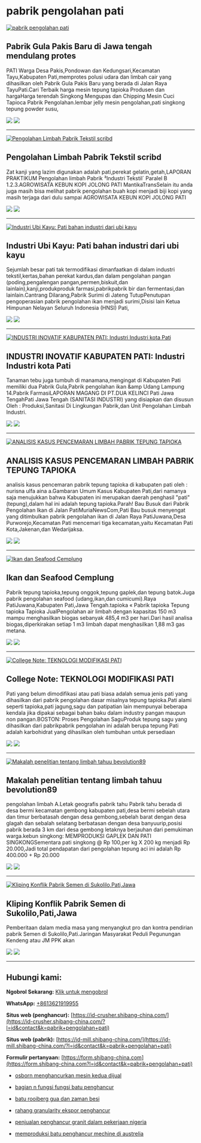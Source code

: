 # pabrik pengolahan pati

<a href="https://swt.shibang-china.com/?l=id&img&k=pabrik+pengolahan+pati" target="_blank">![pabrik pengolahan pati](http://static.shibang-china.com/all-800x300/236.jpg)</a>

## Pabrik Gula Pakis Baru di Jawa tengah mendulang protes
PATI Warga Desa Pakis,Pondowan dan Kedungsari,Kecamatan Tayu,Kabupaten Pati,memprotes polusi udara dan limbah cair yang dihasilkan oleh Pabrik Gula Pakis Baru yang berada di Jalan Raya TayuPati.Cari Terbaik harga mesin tepung tapioka Produsen dan hargaHarga terendah Singkong Mengupas dan Chipping Mesin Cuci Tapioca Pabrik Pengolahan.lembar jelly mesin pengolahan,pati singkong tepung powder susu,


<a href="https://whatsapp.shibangsoft.com/WhatsApp.php" target="_blank" title="WhatsApp">![](http://static.shibang-china.com/icon/whatsapp.png)</a> <a href="https://swt.shibang-china.com/?l=id&icon&k=pabrik+pengolahan+pati" target="_blank">![](http://static.shibang-china.com/icon/chat-id.png)</a>

---

<a href="https://swt.shibang-china.com/?l=id&img&k=pabrik+pengolahan+pati" target="_blank">![Pengolahan Limbah Pabrik Tekstil scribd](http://static.shibang-china.com/all-800x300/338.jpg)</a>

## Pengolahan Limbah Pabrik Tekstil scribd
Zat kanji yang lazim digunakan adalah pati,perekat gelatin,getah,LAPORAN PRAKTIKUM Pengolahan limbah Pabrik ³Industri Tekstil´ Paralel B 1.2.3.AGROWISATA KEBUN KOPI JOLONG PATI MantikaTransSelain itu anda juga masih bisa melihat pabrik pengolahan buah kopi menjadi biji kopi yang masih terjaga dari dulu sampai AGROWISATA KEBUN KOPI JOLONG PATI


<a href="https://whatsapp.shibangsoft.com/WhatsApp.php" target="_blank" title="WhatsApp">![](http://static.shibang-china.com/icon/whatsapp.png)</a> <a href="https://swt.shibang-china.com/?l=id&icon&k=pabrik+pengolahan+pati" target="_blank">![](http://static.shibang-china.com/icon/chat-id.png)</a>

---

<a href="https://swt.shibang-china.com/?l=id&img&k=pabrik+pengolahan+pati" target="_blank">![Industri Ubi Kayu: Pati bahan industri dari ubi kayu](http://static.shibang-china.com/all-800x300/1384.jpg)</a>

## Industri Ubi Kayu: Pati bahan industri dari ubi kayu
Sejumlah besar pati tak termodifikasi dimanfaatkan di dalam industri tekstil,kertas,bahan perekat kardus,dan dalam pengolahan pangan (poding,pengalengan pangan,permen,biskuit,dan lainlain),kanji,produkproduk farmasi,pabrikpabrik bir dan fermentasi,dan lainlain.Cantrang Dilarang,Pabrik Surimi di Jateng TutupPenutupan pengoperasian pabrik pengolahan ikan menjadi surimi,Disisi lain Ketua Himpunan Nelayan Seluruh Indonesia (HNSI) Pati,


<a href="https://whatsapp.shibangsoft.com/WhatsApp.php" target="_blank" title="WhatsApp">![](http://static.shibang-china.com/icon/whatsapp.png)</a> <a href="https://swt.shibang-china.com/?l=id&icon&k=pabrik+pengolahan+pati" target="_blank">![](http://static.shibang-china.com/icon/chat-id.png)</a>

---

<a href="https://swt.shibang-china.com/?l=id&img&k=pabrik+pengolahan+pati" target="_blank">![INDUSTRI INOVATIF KABUPATEN PATI: Industri Industri kota Pati](http://static.shibang-china.com/all-800x300/504.jpg)</a>

## INDUSTRI INOVATIF KABUPATEN PATI: Industri Industri kota Pati
Tanaman tebu juga tumbuh di manamana,mengingat di Kabupaten Pati memiliki dua Pabrik Gula,Pabrik pengolahan ikan &amp Udang Lampung 14.Pabrik FarmasiLAPORAN MAGANG DI PT.DUA KELINCI Pati Jawa TengahPati Jawa Tengah (SANITASI INDUSTRI) yang disiapkan dan disusun Oleh : Produksi,Sanitasi Di Lingkungan Pabrik,dan Unit Pengolahan Limbah Industri.


<a href="https://whatsapp.shibangsoft.com/WhatsApp.php" target="_blank" title="WhatsApp">![](http://static.shibang-china.com/icon/whatsapp.png)</a> <a href="https://swt.shibang-china.com/?l=id&icon&k=pabrik+pengolahan+pati" target="_blank">![](http://static.shibang-china.com/icon/chat-id.png)</a>

---

<a href="https://swt.shibang-china.com/?l=id&img&k=pabrik+pengolahan+pati" target="_blank">![ANALISIS KASUS PENCEMARAN LIMBAH PABRIK TEPUNG TAPIOKA](http://static.shibang-china.com/all-800x300/751.jpg)</a>

## ANALISIS KASUS PENCEMARAN LIMBAH PABRIK TEPUNG TAPIOKA
analisis kasus pencemaran pabrik tepung tapioka di kabupaten pati oleh : nurisna ulfa aina a.Gambaran Umum Kasus Kabupaten Pati,dari namanya saja menujukkan bahwa Kabupaten ini merupakan daerah penghasil "pati" (tepung),dalam hal ini adalah tepung tapioka.Parah! Bau Busuk dari Pabrik Pengolahan Ikan di Jalan PatiMuriaNewsCom,Pati Bau busuk menyengat yang ditimbulkan pabrik pengolahan ikan di Jalan Raya PatiJuwana,Desa Purworejo,Kecamatan Pati mencemari tiga kecamatan,yaitu Kecamatan Pati Kota,Jakenan,dan Wedarijaksa.


<a href="https://whatsapp.shibangsoft.com/WhatsApp.php" target="_blank" title="WhatsApp">![](http://static.shibang-china.com/icon/whatsapp.png)</a> <a href="https://swt.shibang-china.com/?l=id&icon&k=pabrik+pengolahan+pati" target="_blank">![](http://static.shibang-china.com/icon/chat-id.png)</a>

---

<a href="https://swt.shibang-china.com/?l=id&img&k=pabrik+pengolahan+pati" target="_blank">![Ikan dan Seafood Cemplung](http://static.shibang-china.com/all-800x300/830.jpg)</a>

## Ikan dan Seafood Cemplung
Pabrik tepung tapioka,tepung onggok,tepung gaplek,dan tepung batok.Juga pabrik pengolahan seafood (udang,ikan,dan cumicumi).Raya PatiJuwana,Kabupaten Pati,Jawa Tengah.tapioka « Pabrik tapioka Tepung tapioka Tapioka JualPengolahan air limbah dengan kapasitas 150 m3 mampu menghasilkan biogas sebanyak 485,4 m3 per hari.Dari hasil analisa biogas,diperkirakan setiap 1 m3 limbah dapat menghasilkan 1,88 m3 gas metana.


<a href="https://whatsapp.shibangsoft.com/WhatsApp.php" target="_blank" title="WhatsApp">![](http://static.shibang-china.com/icon/whatsapp.png)</a> <a href="https://swt.shibang-china.com/?l=id&icon&k=pabrik+pengolahan+pati" target="_blank">![](http://static.shibang-china.com/icon/chat-id.png)</a>

---

<a href="https://swt.shibang-china.com/?l=id&img&k=pabrik+pengolahan+pati" target="_blank">![College Note: TEKNOLOGI MODIFIKASI PATI](http://static.shibang-china.com/all-800x300/1527.jpg)</a>

## College Note: TEKNOLOGI MODIFIKASI PATI
Pati yang belum dimodifikasi atau pati biasa adalah semua jenis pati yang dihasilkan dari pabrik pengolahan dasar misalnya tepung tapioka.Pati alami seperti tapioka,pati jagung,sagu dan patipatian lain mempunyai beberapa kendala jika dipakai sebagai bahan baku dalam industry pangan maupun non pangan.BOSTON: Proses Pengolahan SaguProduk tepung sagu yang dihasilkan dari pabrikpabrik pengolahan ini adalah berupa tepung Pati adalah karbohidrat yang dihasilkan oleh tumbuhan untuk persediaan


<a href="https://whatsapp.shibangsoft.com/WhatsApp.php" target="_blank" title="WhatsApp">![](http://static.shibang-china.com/icon/whatsapp.png)</a> <a href="https://swt.shibang-china.com/?l=id&icon&k=pabrik+pengolahan+pati" target="_blank">![](http://static.shibang-china.com/icon/chat-id.png)</a>

---

<a href="https://swt.shibang-china.com/?l=id&img&k=pabrik+pengolahan+pati" target="_blank">![Makalah penelitian tentang limbah tahuu bevolution89](http://static.shibang-china.com/all-800x300/168.jpg)</a>

## Makalah penelitian tentang limbah tahuu bevolution89
pengolahan limbah A.Letak geografis pabrik tahu Pabrik tahu berada di desa bermi kecamatan gembong kabupaten pati,desa bermi sebelah utara dan timur berbatasah dengan desa gembong,sebelah barat dengan desa glagah dan sebalah selatang berbatasan dengan desa banyuurip,posisi pabrik berada 3 km dari desa gembong letaknya berjauhan dari pemukiman warga.kebun singkong: MEMPRODUKSI GAPLEK DAN PATI SINGKONGSementara pati singkong @ Rp 100,per kg X 200 kg menjadi Rp 20.000,Jadi total pendapatan dari pengolahan tepung aci ini adalah Rp 400.000 + Rp 20.000


<a href="https://whatsapp.shibangsoft.com/WhatsApp.php" target="_blank" title="WhatsApp">![](http://static.shibang-china.com/icon/whatsapp.png)</a> <a href="https://swt.shibang-china.com/?l=id&icon&k=pabrik+pengolahan+pati" target="_blank">![](http://static.shibang-china.com/icon/chat-id.png)</a>

---

<a href="https://swt.shibang-china.com/?l=id&img&k=pabrik+pengolahan+pati" target="_blank">![Kliping Konflik Pabrik Semen di Sukolilo,Pati,Jawa](http://static.shibang-china.com/all-800x300/368.jpg)</a>

## Kliping Konflik Pabrik Semen di Sukolilo,Pati,Jawa
Pemberitaan dalam media masa yang menyangkut pro dan kontra pendirian pabrik Semen di Sukolilo,Pati.Jaringan Masyarakat Peduli Pegunungan Kendeng atau JM PPK akan

<a href="https://whatsapp.shibangsoft.com/WhatsApp.php" target="_blank" title="WhatsApp">![](http://static.shibang-china.com/icon/whatsapp.png)</a> <a href="https://swt.shibang-china.com/?l=id&icon&k=pabrik+pengolahan+pati" target="_blank">![](http://static.shibang-china.com/icon/chat-id.png)</a>

---
## Hubungi kami:

**Ngobrol Sekarang:** [Klik untuk mengobrol](https://swt.shibang-china.com?l=id&contact&k=pabrik+pengolahan+pati)

**WhatsApp:**  [+8613621919955](https://whatsapp.shibangsoft.com/WhatsApp.php)

**Situs web (penghancur):** [https://id-crusher.shibang-china.com/](https://id-crusher.shibang-china.com/?l=id&contact&k=pabrik+pengolahan+pati)

**Situs web (pabrik):** [https://id-mill.shibang-china.com/](https://id-mill.shibang-china.com/?l=id&contact&k=pabrik+pengolahan+pati)

**Formulir pertanyaan:** [https://form.shibang-china.com](https://form.shibang-china.com?l=id&contact&k=pabrik+pengolahan+pati)

* [osborn menghancurkan mesin kedua dijual](../35/osborn%20menghancurkan%20mesin%20kedua%20dijual.md)

* [bagian n fungsi fungsi batu penghancur](../39/bagian%20n%20fungsi%20fungsi%20batu%20penghancur.md)

* [batu rooiberg gua dan zaman besi](../39/batu%20rooiberg%20gua%20dan%20zaman%20besi.md)

* [rahang granularity ekspor penghancur](../34/rahang%20granularity%20ekspor%20penghancur.md)

* [penjualan penghancur granit dalam pekerjaan nigeria](../35/penjualan%20penghancur%20granit%20dalam%20pekerjaan%20nigeria.md)

* [memproduksi batu penghancur mechine di austrelia](../34/memproduksi%20batu%20penghancur%20mechine%20di%20austrelia.md)